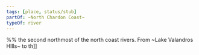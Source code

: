 ```yaml
---
tags: [place, status/stub]
partOf: ~North Chardon Coast~
typeOf: river
---
```

%% the second northmost of the north coast rivers. From ~Lake Valandros HIlls~ to th[](Endless%20Ocean.md)]] 

